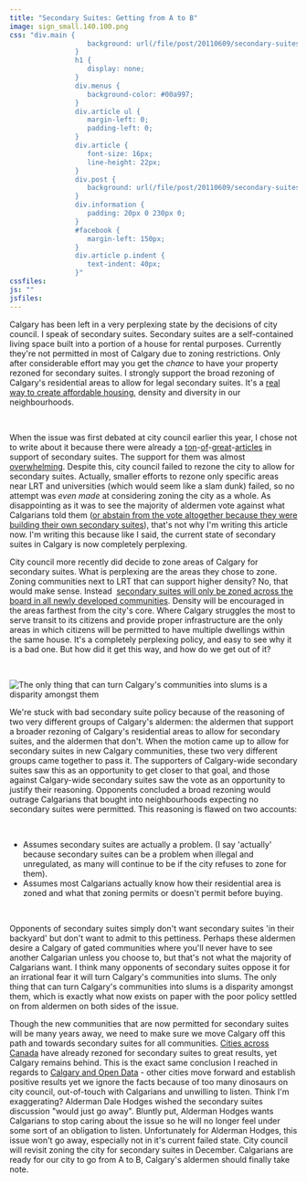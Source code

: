 ```yaml
---
title: "Secondary Suites: Getting from A to B"
image: sign_small.140.100.png
css: "div.main {
                   background: url(/file/post/20110609/secondary-suites-from-a-to-b/arrow.gif) no-repeat center -20px;
                }
                h1 {
                   display: none;
                }
                div.menus {
                   background-color: #00a997;
                }
                div.article ul {
                   margin-left: 0;
                   padding-left: 0;
                }
                div.article {
                   font-size: 16px;
                   line-height: 22px;
                }
                div.post {
                   background: url(/file/post/20110609/secondary-suites-from-a-to-b/sign.png) no-repeat right 25px;
                }
                div.information {
                   padding: 20px 0 230px 0;
                }
                #facebook {
                   margin-left: 150px;
                }
                div.article p.indent {
                   text-indent: 40px;
                }"
cssfiles:
js: ""
jsfiles:
---
```

<div class="triple leftedge">
<p>Calgary has been left in a very perplexing state by the decisions of city council. I speak of secondary suites. Secondary suites are a self-contained living space built into a portion of a house for rental purposes.&nbsp;Currently they're not permitted in most of Calgary due to zoning restrictions. Only after considerable effort may you get the <em>chance </em>to have your property rezoned for secondary suites.&nbsp;I strongly support the broad rezoning of Calgary's residential areas to allow for legal secondary suites. It's a&nbsp;<a href="/20110428/higher-fees-lower-subsidies">real way to create affordable housing</a>, density and diversity in our neighbourhoods.</p>
<p>&nbsp;</p>
</div>
<div class="two triple">
<p>When the issue was first debated at city council earlier this year, I chose not to write about it because there were already a&nbsp;<a href="http://rabble.ca/blogs/bloggers/apicazo/2011/03/secondary-suites-and-right-affordable-housing">ton</a>-<a href="http://tylerkinch.com/2011/02/03/legalizing-secondary-suites-good-national-affordable-housing-strategy/">of</a>-<a href="http://blog.calgarymayor.ca/2011/03/most-calgarians-back-secondary-suites.html">great</a>-<a href="http://bettercalgary.blogspot.com/2011/02/some-suite-yyc-facts-before-debate.html">articles</a>&nbsp;in support of secondary suites. The support for them was almost <a href="http://www.su.ucalgary.ca/topstory/2011/mar/official-secondary-poll-results">overwhelming</a>. Despite this, city council failed to rezone the city to allow for secondary suites. Actually, smaller efforts to rezone only specific areas near LRT and universities (which would seem like a slam dunk) failed, so no attempt was&nbsp;<em>even made</em>&nbsp;at considering zoning the city as a whole. As disappointing as it was to see the majority of aldermen vote against what Calgarians told them (<a href="http://www.johnmar.ca/2011/03/04/alderman-mar-declares-pecuniary-interest-in-secondary-suites/">or abstain from the vote altogether because they were building their own secondary suites</a>), that's not why I'm writing this article now. I'm writing this because like I said, the current state of secondary suites in Calgary is now completely perplexing.</p>
<p class="indent">City council more recently did decide to zone areas of Calgary for secondary suites. What is perplexing are the areas they chose to zone. Zoning communities next to LRT that can support higher density? No, that would make sense. Instead &nbsp;<a href="http://www.cbc.ca/news/canada/calgary/story/2011/04/18/calgary-secondary-suites-allowed-edge.html">secondary suites will only be zoned across the board in all newly developed communities</a>. Density will be encouraged in the areas farthest from the city's core. Where Calgary struggles the most to serve transit to its citizens and provide proper infrastructure are the only areas in which citizens will be permitted to have multiple dwellings within the same house. It's a completely perplexing policy, and easy to see why it is a bad one. But how did it get this way, and how do we get out of it?</p>
<p>&nbsp;</p>
</div>
<div class="triple leftedge left">
<p><img src="/file/post/20110609/secondary-suites-from-a-to-b/quote.png" alt="The only thing that can turn Calgary's communities into slums is a disparity amongst them" /></p>
</div>
<div class="triple rightedge left">
<p>We're stuck with bad secondary suite policy because of the reasoning of two very different groups of Calgary's aldermen: the aldermen that support a broader rezoning of Calgary's residential areas to allow for secondary suites, and the aldermen that don't. When the motion came up to allow for secondary suites in new Calgary communities, these two very different groups came together to pass it. The supporters of Calgary-wide secondary suites saw this as an opportunity to get closer to that goal, and those against Calgary-wide secondary suites saw the vote as an opportunity to justify their reasoning. Opponents concluded a broad rezoning would outrage Calgarians that bought into neighbourhoods expecting no secondary suites were permitted. This reasoning is flawed on two accounts:</p>
<p>&nbsp;</p>
<ul>
<li>Assumes secondary suites are actually a problem. (I say 'actually' because secondary suites can be a problem when illegal and unregulated, as many will continue to be if the city refuses to zone for them).</li>
<li>Assumes most Calgarians actually know how their residential area is zoned and what that zoning permits or doesn't permit before buying.</li>
</ul>
</div>
<div class="two triple">
<p>&nbsp;</p>
<p>Opponents of secondary suites simply don't want secondary suites 'in their backyard' but don't want to admit to this pettiness. Perhaps these aldermen desire a Calgary of gated communities where you'll never have to see another Calgarian unless you choose to, but that's not what the majority of Calgarians want.&nbsp;I think many opponents of secondary suites oppose it for an irrational fear it will turn Calgary's communities into slums. The only thing that can turn Calgary's communities into slums is a disparity amongst them, which is exactly what now exists on paper with the poor policy settled on from aldermen on both sides of the issue.</p>
<p class="indent">Though the new communities that are now permitted for secondary suites will be many years away, we need to make sure we move Calgary off this path and towards secondary suites for all communities.&nbsp;<a href="http://en.wikipedia.org/wiki/Secondary_suites_in_Canada">Cities across Canada</a> have already rezoned for secondary suites to great results, yet Calgary remains behind. This is the exact same conclusion I reached in regards to <a href="/20110526/open-data-why-you-want-it">Calgary and Open Data</a>&nbsp;- other cities move forward and establish positive results yet we ignore the facts because of too many dinosaurs on city council, out-of-touch with Calgarians and unwilling to listen. Think I'm exaggerating? Alderman Dale Hodges wished the secondary suites discussion "would just go away". Bluntly put, Alderman Hodges wants Calgarians to stop caring about the issue so he will no longer feel under some sort of an obligation to listen. Unfortunately for Alderman Hodges, this issue won't go away, especially not in it's current failed state. City council will revisit zoning the city for secondary suites in December. Calgarians are ready for our city to go from A to B, Calgary's aldermen should finally take note.</p>
</div>